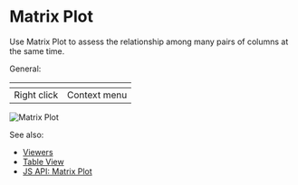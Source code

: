<!-- TITLE: Matrix Plot -->
<!-- SUBTITLE: -->

# Matrix Plot

Use Matrix Plot to assess the relationship among many pairs of columns at the same time.

General:

| []()                  |                 |
|-----------------------|-----------------|
| Right click           | Context menu    |

![Matrix Plot](../../uploads/viewers/matrix-plot.png "Matrix Plot") 

See also: 
  
  * [Viewers](../viewers.md)
  * [Table View](../../overview/table-view.md)
  * [JS API: Matrix Plot](https://public.datagrok.ai/js/samples/ui/viewers/matrix-plot)
